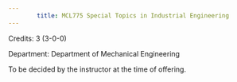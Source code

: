 ```yaml
---
        title: MCL775 Special Topics in Industrial Engineering
---
```

Credits: 3 (3-0-0)

Department: Department of Mechanical Engineering

To be decided by the instructor at the time of offering.